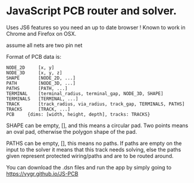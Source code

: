 

# JavaScript PCB router and solver.

Uses JS6 features so you need an up to date browser ! Known to work in Chrome
and Firefox on OSX.

assume all nets are two pin net

Format of PCB data is:

```
NODE_2D		[x, y]
NODE_3D		[x, y, z]
SHAPE		[NODE_2D, ...]
PATH		[NODE_3D, ...]
PATHS		[PATH, ...]
TERMINAL	[terminal_radius, terminal_gap, NODE_3D, SHAPE]
TERMINALS	[TERMINAL, ...]
TRACK		[track_radius, via_radius, track_gap, TERMINALS, PATHS]
TRACKS		[TRACK, ...]
PCB		{dims: [width, height, depth], tracks: TRACKS}
```

SHAPE can be empty, [], and this means a circular pad. Two points means an oval
pad, otherwise the polygon shape of the pad.

PATHS can be empty, [], this means no paths. If paths are empty on the input to
the solver it means that this track needs solving, else the paths given
represent protected wiring/paths and are to be routed around.

You can download the .dsn files and run the app by simply going to https://vygr.github.io/JS-PCB
